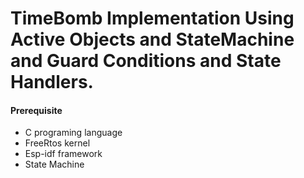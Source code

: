 # TimeBomb Implementation Using Active Objects and StateMachine and Guard Conditions and State Handlers.

#### Prerequisite
- C programing language
- FreeRtos kernel 
- Esp-idf framework
- State Machine
